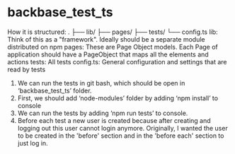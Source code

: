 # backbase_test_ts
How it is structured:
.
├── lib/
├── pages/
├── tests/
└── config.ts
lib: Think of this as a "framework". Ideally should be a separate module distributed on npm
pages: These are Page Object models. Each Page of application should have a PageObject that maps all the elements and actions
tests: All tests
config.ts: General configuration and settings that are read by tests

1)	We can run the tests in git bash, which should be open in ‘backbase_test_ts’ folder. 
2)	First, we should add ‘node-modules’ folder by adding ‘npm install’ to console
3)	We can run the tests by adding ‘npm run tests’ to console.
4)	Before each test a new user is created because after creating and logging out this user cannot login anymore. Originally, I wanted the user to be created in the 'before' section and in the 'before each' section to just log in.
